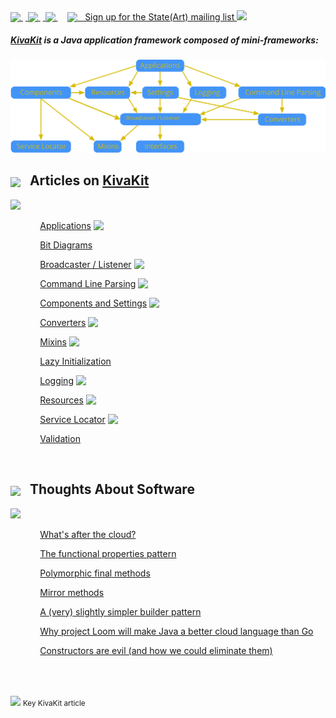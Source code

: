 
<a href="https://github.com/Telenav/kivakit">
<img style="vertical-align:bottom" src="https://www.kivakit.org/images/github-32.png" srcset="https://www.kivakit.org/images/github-32-2x.png 2x"/>
</a>
&nbsp;<a href="https://twitter.com/openkivakit">
<img style="vertical-align:bottom" src="https://www.kivakit.org/images/twitter-32.png" srcset="https://www.kivakit.org/images/twitter-32-2x.png 2x"/>
</a>
&nbsp;<a href="https://kivakit.zulipchat.com">
<img style="vertical-align:bottom" src="https://www.kivakit.org/images/zulip-32.png" srcset="https://www.kivakit.org/images/zulip-32-2x.png 2x"/>
</a>
&nbsp;&nbsp;&nbsp;
<a href="http://eepurl.com/hCivUX"><img src="https://www.state-of-the-art.org/graphics/envelope/envelope-clean.svg" height="32"
style="vertical-align:bottom"/> &nbsp; Sign up for the State(Art) mailing list
</a> 

<img src="https://www.state-of-the-art.org/graphics/twisty/twisty.svg" height="100"/>

##### [KivaKit](https://www.kivakit.org) is a Java application framework composed of *mini-frameworks*:

<img src="graphics/mini-frameworks/mini-frameworks.svg"/>

<br/>

## <img src="https://state-of-the-art.org/graphics/kivakit/kivakit-32.png" srcset="https://state-of-the-art.org/graphics/kivakit/kivakit-32-2x.png 2x" style="vertical-align:middle"/> &nbsp; Articles on [KivaKit](https://www.kivakit.org)

<img src="https://www.state-of-the-art.org/graphics/line/line.svg" width="300"/>

&nbsp;&nbsp;&nbsp;&nbsp;&nbsp;&nbsp;&nbsp;&nbsp;&nbsp;&nbsp;&nbsp;
[Applications](published/applications.md) <img src="https://state-of-the-art.org/graphics/star/star.svg" width="16" style="vertical-align:top"/>

&nbsp;&nbsp;&nbsp;&nbsp;&nbsp;&nbsp;&nbsp;&nbsp;&nbsp;&nbsp;&nbsp;
[Bit Diagrams](published/bit-diagram.md)

&nbsp;&nbsp;&nbsp;&nbsp;&nbsp;&nbsp;&nbsp;&nbsp;&nbsp;&nbsp;&nbsp;
[Broadcaster / Listener](published/broadcaster.md) <img src="https://state-of-the-art.org/graphics/star/star.svg" width="16" style="vertical-align:top"/>

&nbsp;&nbsp;&nbsp;&nbsp;&nbsp;&nbsp;&nbsp;&nbsp;&nbsp;&nbsp;&nbsp;
[Command Line Parsing](published/command-line.md) <img src="https://state-of-the-art.org/graphics/star/star.svg" width="16" style="vertical-align:top"/>

&nbsp;&nbsp;&nbsp;&nbsp;&nbsp;&nbsp;&nbsp;&nbsp;&nbsp;&nbsp;&nbsp;
[Components and Settings](published/components-and-settings.md) <img src="https://state-of-the-art.org/graphics/star/star.svg" width="16" style="vertical-align:top"/>

&nbsp;&nbsp;&nbsp;&nbsp;&nbsp;&nbsp;&nbsp;&nbsp;&nbsp;&nbsp;&nbsp;
[Converters](published/converters.md) <img src="https://state-of-the-art.org/graphics/star/star.svg" width="16" style="vertical-align:top"/>

&nbsp;&nbsp;&nbsp;&nbsp;&nbsp;&nbsp;&nbsp;&nbsp;&nbsp;&nbsp;&nbsp;
[Mixins](published/mixins.md) <img src="https://state-of-the-art.org/graphics/star/star.svg" width="16" style="vertical-align:top"/>

&nbsp;&nbsp;&nbsp;&nbsp;&nbsp;&nbsp;&nbsp;&nbsp;&nbsp;&nbsp;&nbsp;
[Lazy Initialization](published/lazy.md)  

&nbsp;&nbsp;&nbsp;&nbsp;&nbsp;&nbsp;&nbsp;&nbsp;&nbsp;&nbsp;&nbsp;
[Logging](published/logging.md) <img src="https://state-of-the-art.org/graphics/star/star.svg" width="16" style="vertical-align:top"/>

&nbsp;&nbsp;&nbsp;&nbsp;&nbsp;&nbsp;&nbsp;&nbsp;&nbsp;&nbsp;&nbsp;
[Resources](published/resources.md) <img src="https://state-of-the-art.org/graphics/star/star.svg" width="16" style="vertical-align:top"/>

&nbsp;&nbsp;&nbsp;&nbsp;&nbsp;&nbsp;&nbsp;&nbsp;&nbsp;&nbsp;&nbsp;
[Service Locator](published/service-locator.md) <img src="https://state-of-the-art.org/graphics/star/star.svg" width="16" style="vertical-align:top"/>

&nbsp;&nbsp;&nbsp;&nbsp;&nbsp;&nbsp;&nbsp;&nbsp;&nbsp;&nbsp;&nbsp;
[Validation](published/validation.md)  

<br/>

## <img src="https://state-of-the-art.org/graphics/speech/speech-32.png" srcset="https://state-of-the-art.org/graphics/speech/speech-32-2x.png 2x" style="vertical-align:middle"/> &nbsp; Thoughts About Software

<img src="https://www.state-of-the-art.org/graphics/line/line.svg" width="300"/>

&nbsp;&nbsp;&nbsp;&nbsp;&nbsp;&nbsp;&nbsp;&nbsp;&nbsp;&nbsp;&nbsp;
[What's after the cloud?](published/after-the-cloud.md)  

&nbsp;&nbsp;&nbsp;&nbsp;&nbsp;&nbsp;&nbsp;&nbsp;&nbsp;&nbsp;&nbsp;
[The functional properties pattern](published/functional-properties.md)  

&nbsp;&nbsp;&nbsp;&nbsp;&nbsp;&nbsp;&nbsp;&nbsp;&nbsp;&nbsp;&nbsp;
[Polymorphic final methods](published/polymorphic-final-methods.md)

&nbsp;&nbsp;&nbsp;&nbsp;&nbsp;&nbsp;&nbsp;&nbsp;&nbsp;&nbsp;&nbsp;
[Mirror methods](published/mirror-methods.md)  

&nbsp;&nbsp;&nbsp;&nbsp;&nbsp;&nbsp;&nbsp;&nbsp;&nbsp;&nbsp;&nbsp;
[A (very) slightly simpler builder pattern](published/builder.md)  

&nbsp;&nbsp;&nbsp;&nbsp;&nbsp;&nbsp;&nbsp;&nbsp;&nbsp;&nbsp;&nbsp;
[Why project Loom will make Java a better cloud language than Go](published/loom.md)  

&nbsp;&nbsp;&nbsp;&nbsp;&nbsp;&nbsp;&nbsp;&nbsp;&nbsp;&nbsp;&nbsp;
[Constructors are evil (and how we could eliminate them)](published/construction.md)  

<br/>
<br/>

<img src="https://state-of-the-art.org/graphics/star/star-16.png" srcset="https://state-of-the-art.org/graphics/star/star-16-2x.png 2x" style="vertical-align:middle"/> <sub>Key KivaKit article</sub>
